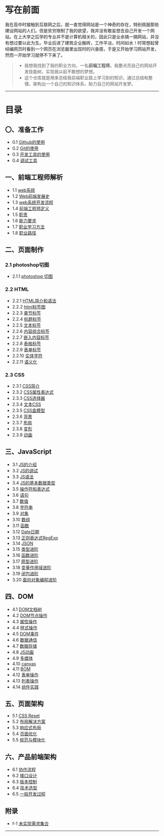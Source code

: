 ﻿# 写在前面
我在高中时接触到互联网之后，就一直觉得网站是一个神奇的存在，特别佩服那些建设网站的人们。但是贫穷限制了我的欲望，我并没有敢妄想去自己开发一个网站。在上大学之后学的专业并不是计算机相关的，因此只是业余搞一搞网站，并没有想过要以此为生。毕业后进了建筑企业搬砖，工作平淡，时间如水！时常想起曾经编网页时看到一个网页在浏览器里出现时的兴奋感，于是又开始学习网站开发，然而一开始学习就停不下来了。

>* 我想我找到了我的职业方向，一名**前端工程师**。我要点亮自己的网站开发技能树，实现我以前不敢想的梦想。
>* 这个仓库就是用来总结我前端职业路上学习到的知识，通过总结和整理，架构出一个自己的知识体系，助力自己的网站开发梦。

---
# 目录
## 〇、准备工作
* 0.1 [Github的使用][0.1]
* 0.2 [Git的使用][0.2]
* 0.3 [开发工具的使用][0.3]
* 0.4 [调试工具][0.4]

## 一、前端工程师解析
* 1.1 [web系统][1.1]
* 1.2 [Web前端发展史][1.2]
* 1.3 [web系统开发流程][1.3]
* 1.4 [前端工程师定义][1.4]
* 1.5 [职责][1.5]
* 1.6 [能力要求][1.6]
* 1.7 [职业学习方法][1.7]
* 1.8 [职业路径][1.8]

## 二、页面制作
### 2.1 photoshop切图
* 2.1.1 [photoshop 切图][2.1.1]

### 2.2 HTML
* 2.2.1 [HTML简介和语法][2.2.1]
* 2.2.2 [html标签图][2.2.2]
* 2.2.3 [章节标签][2.2.3]
* 2.2.4 [标题标签][2.2.4]
* 2.2.5 [文本标签][2.2.5]
* 2.2.6 [内容组合标签][2.2.6]
* 2.2.7 [嵌入内容标签][2.2.7]
* 2.2.8 [表格标签][2.2.8]
* 2.2.9 [表单标签][2.2.9]
* 2.2.10 [实体字符][2.2.10]
* 2.2.11 [语义化][2.2.11]

### 2.3 CSS
* 2.3.1 [CSS简介][2.3.1]
* 2.3.2 [CSS属性表达式][2.3.2]
* 2.3.3 [CSS选择器][2.3.3]
* 2.3.4 [文本CSS][2.3.4]
* 2.3.5 [CSS盒模型][2.3.5]
* 2.3.6 [背景][2.3.6]
* 2.3.7 [布局][2.3.7]
* 2.3.8 [变形][2.3.8]
* 2.3.9 [动画][2.3.9]

## 三、JavaScript
* 3.1 [JS的介绍][3.1]
* 3.2 [JS的调试][3.2]
* 3.3 [JS语法][3.3]
* 3.4 [JS的基本数据类型][3.4]
* 3.5 [操作符和表达式][3.5]
* 3.6 [语句][3.6]
* 3.7 [数值][3.7]
* 3.8 [字符串][3.8]
* 3.9 [对象][3.9]
* 3.10 [数组][3.10]
* 3.11 [函数][3.11]
* 3.12 [Date日期][3.12]
* 3.13 [正则表达式RegExp][3.13]
* 3.14 [JSON][3.14]
* 3.15 [类型进阶][3.15]
* 3.16 [函数进阶][3.16]
* 3.17 [原型进阶][3.17]
* 3.18 [变量作用域进阶][3.18]
* 3.19 [闭包进阶][3.19]
* 3.20 [面向对象编程进阶][3.20]

## 四、DOM
* 4.1 [DOM文档树][4.1]
* 4.2 [DOM节点操作][4.2]
* 4.3 [属性操作][4.3]
* 4.4 [样式操作][4.4]
* 4.5 [DOM事件][4.5]
* 4.6 [数据通信][4.6]
* 4.7 [数据存储][4.7]
* 4.8 [JS动画][4.8]
* 4.9 [多媒体][4.9]
* 4.10 [canvas][4.10]
* 4.11 [BOM][4.11]
* 4.12 [表单操作][4.12]
* 4.13 [列表操作][4.13]
* 4.14 [组件实践][4.14]

## 五、页面架构
* 5.1 [CSS Reset][5.1]
* 5.2 [布局解决方案][5.2]
* 5.3 [响应式布局][5.3]
* 5.4 [页面优化][5.4]
* 5.5 [规范与模块化][5.5]

## 六、产品前端架构
* 6.1 [协作流程][6.1]
* 6.2 [接口设计][6.2]
* 6.3 [版本控制][6.3]
* 6.4 [技术选型][6.4]
* 6.5 [一般开发过程][6.5]

## 附录
* f-1 [未实现需求集合][f-1]


***
[0.1]:https://github.com/Wanlin-Lu/Front-end-knowledge-summary/blob/master/chapters/0.Tools-Preparation.md#01-github
[0.2]:https://github.com/Wanlin-Lu/Front-end-knowledge-summary/blob/master/chapters/0.Tools-Preparation.md#02-git-操作复习
[0.3]:https://github.com/Wanlin-Lu/Front-end-knowledge-summary/blob/master/chapters/0.Tools-Preparation.md#03-开发工具的选用-1
[0.4]:https://github.com/Wanlin-Lu/Front-end-knowledge-summary/blob/master/chapters/0.Tools-Preparation.md#04-调试工具-1
[1.1]: https://github.com/Wanlin-Lu/Front-end-knowledge-summary/blob/master/chapters/1.FE-engineer-analysis.md#11-web系统
[1.2]: https://github.com/Wanlin-Lu/Front-end-knowledge-summary/blob/master/chapters/1.FE-engineer-analysis.md#12-web前端发展史
[1.3]: https://github.com/Wanlin-Lu/Front-end-knowledge-summary/blob/master/chapters/1.FE-engineer-analysis.md#13-web系统开发流程
[1.4]: https://github.com/Wanlin-Lu/Front-end-knowledge-summary/blob/master/chapters/1.FE-engineer-analysis.md#14-前端工程师定义
[1.5]: https://github.com/Wanlin-Lu/Front-end-knowledge-summary/blob/master/chapters/1.FE-engineer-analysis.md#15-职责
[1.6]: https://github.com/Wanlin-Lu/Front-end-knowledge-summary/blob/master/chapters/1.FE-engineer-analysis.md#16-能力要求
[1.7]: https://github.com/Wanlin-Lu/Front-end-knowledge-summary/blob/master/chapters/1.FE-engineer-analysis.md#17-职业学习方法
[1.8]: https://github.com/Wanlin-Lu/Front-end-knowledge-summary/blob/master/chapters/1.FE-engineer-analysis.md#18-职业路径
[2.1.1]:https://github.com/Wanlin-Lu/Front-end-knowledge-summary/blob/master/chapters/2.Page-composition.md#21-photoshop-切图
[2.2.1]:https://github.com/Wanlin-Lu/Front-end-knowledge-summary/blob/master/chapters/2.Page-composition.md#221-html的简介和语法
[2.2.2]:https://github.com/Wanlin-Lu/Front-end-knowledge-summary/blob/master/chapters/2.Page-composition.md#222-html标签总图
[2.2.3]:https://github.com/Wanlin-Lu/Front-end-knowledge-summary/blob/master/chapters/2.Page-composition.md#223-章节标签
[2.2.4]:https://github.com/Wanlin-Lu/Front-end-knowledge-summary/blob/master/chapters/2.Page-composition.md#224-标题标签
[2.2.5]:https://github.com/Wanlin-Lu/Front-end-knowledge-summary/blob/master/chapters/2.Page-composition.md#225-文本标签
[2.2.6]:https://github.com/Wanlin-Lu/Front-end-knowledge-summary/blob/master/chapters/2.Page-composition.md#226-组合内容标签
[2.2.7]:https://github.com/Wanlin-Lu/Front-end-knowledge-summary/blob/master/chapters/2.Page-composition.md#227-嵌入内容标签
[2.2.8]:https://github.com/Wanlin-Lu/Front-end-knowledge-summary/blob/master/chapters/2.Page-composition.md#228-表格标签
[2.2.9]:https://github.com/Wanlin-Lu/Front-end-knowledge-summary/blob/master/chapters/2.Page-composition.md#229-表单标签
[2.2.10]:https://github.com/Wanlin-Lu/Front-end-knowledge-summary/blob/master/chapters/2.Page-composition.md#2210-实体字符
[2.2.11]:https://github.com/Wanlin-Lu/Front-end-knowledge-summary/blob/master/chapters/2.Page-composition.md#2211-语义化
[2.3.1]:https://github.com/Wanlin-Lu/Front-end-knowledge-summary/blob/master/chapters/2.Page-composition.md#231-css简介
[2.3.2]:https://github.com/Wanlin-Lu/Front-end-knowledge-summary/blob/master/chapters/2.Page-composition.md#232-css属性表达式
[2.3.3]:https://github.com/Wanlin-Lu/Front-end-knowledge-summary/blob/master/chapters/2.Page-composition.md#233-css选择器
[2.3.4]:https://github.com/Wanlin-Lu/Front-end-knowledge-summary/blob/master/chapters/2.Page-composition.md#234-文本css
[2.3.5]:https://github.com/Wanlin-Lu/Front-end-knowledge-summary/blob/master/chapters/2.Page-composition.md#235-css盒模型
[2.3.6]:https://github.com/Wanlin-Lu/Front-end-knowledge-summary/blob/master/chapters/2.Page-composition.md#236-背景
[2.3.7]:https://github.com/Wanlin-Lu/Front-end-knowledge-summary/blob/master/chapters/2.Page-composition.md#237-布局
[2.3.8]:https://github.com/Wanlin-Lu/Front-end-knowledge-summary/blob/master/chapters/2.Page-composition.md#238-变形
[2.3.9]:https://github.com/Wanlin-Lu/Front-end-knowledge-summary/blob/master/chapters/2.Page-composition.md#239-动画
[3.1]:https://github.com/Wanlin-Lu/Front-end-knowledge-summary/blob/master/chapters/3.Javascript.md#31-js的介绍
[3.2]:https://github.com/Wanlin-Lu/Front-end-knowledge-summary/blob/master/chapters/3.Javascript.md#32-js的调试
[3.3]:https://github.com/Wanlin-Lu/Front-end-knowledge-summary/blob/master/chapters/3.Javascript.md#33-js的语法
[3.4]:https://github.com/Wanlin-Lu/Front-end-knowledge-summary/blob/master/chapters/3.Javascript.md#34-js基本的数据类型
[3.5]:https://github.com/Wanlin-Lu/Front-end-knowledge-summary/blob/master/chapters/3.Javascript.md#35-操作符和表达式
[3.6]:https://github.com/Wanlin-Lu/Front-end-knowledge-summary/blob/master/chapters/3.Javascript.md#36-语句
[3.7]:https://github.com/Wanlin-Lu/Front-end-knowledge-summary/blob/master/chapters/3.Javascript.md#37-数值
[3.8]:https://github.com/Wanlin-Lu/Front-end-knowledge-summary/blob/master/chapters/3.Javascript.md#38-字符串
[3.9]:https://github.com/Wanlin-Lu/Front-end-knowledge-summary/blob/master/chapters/3.Javascript.md#39-对象
[3.10]:https://github.com/Wanlin-Lu/Front-end-knowledge-summary/blob/master/chapters/3.Javascript.md#310-数组
[3.11]:https://github.com/Wanlin-Lu/Front-end-knowledge-summary/blob/master/chapters/3.Javascript.md#311-函数
[3.12]:https://github.com/Wanlin-Lu/Front-end-knowledge-summary/blob/master/chapters/3.Javascript.md#312-date日期
[3.13]:https://github.com/Wanlin-Lu/Front-end-knowledge-summary/blob/master/chapters/3.Javascript.md#313-正则表达式regexp
[3.14]:https://github.com/Wanlin-Lu/Front-end-knowledge-summary/blob/master/chapters/3.Javascript.md#314-json
[3.15]:https://github.com/Wanlin-Lu/Front-end-knowledge-summary/blob/master/chapters/3.Javascript.md#315-类型进阶
[3.16]:https://github.com/Wanlin-Lu/Front-end-knowledge-summary/blob/master/chapters/3.Javascript.md#316-函数进阶
[3.17]:https://github.com/Wanlin-Lu/Front-end-knowledge-summary/blob/master/chapters/3.Javascript.md#317-原型进阶
[3.18]:https://github.com/Wanlin-Lu/Front-end-knowledge-summary/blob/master/chapters/3.Javascript.md#318-变量作用域进阶
[3.19]:https://github.com/Wanlin-Lu/Front-end-knowledge-summary/blob/master/chapters/3.Javascript.md#319-闭包进阶
[3.20]:https://github.com/Wanlin-Lu/Front-end-knowledge-summary/blob/master/chapters/3.Javascript.md#320-面向对象编程
[4.1]:https://github.com/Wanlin-Lu/Front-end-knowledge-summary/blob/master/chapters/4.DOM.md#41-dom文档树
[4.2]:https://github.com/Wanlin-Lu/Front-end-knowledge-summary/blob/master/chapters/4.DOM.md#42-节点操作
[4.3]:https://github.com/Wanlin-Lu/Front-end-knowledge-summary/blob/master/chapters/4.DOM.md#43-属性操作
[4.4]:https://github.com/Wanlin-Lu/Front-end-knowledge-summary/blob/master/chapters/4.DOM.md#44-样式操作
[4.5]:https://github.com/Wanlin-Lu/Front-end-knowledge-summary/blob/master/chapters/4.DOM.md#45-dom事件
[4.6]:https://github.com/Wanlin-Lu/Front-end-knowledge-summary/blob/master/chapters/4.DOM.md#46-数据通信
[4.7]:https://github.com/Wanlin-Lu/Front-end-knowledge-summary/blob/master/chapters/4.DOM.md#47-数据存储
[4.8]:https://github.com/Wanlin-Lu/Front-end-knowledge-summary/blob/master/chapters/4.DOM.md#48-js动画
[4.9]:https://github.com/Wanlin-Lu/Front-end-knowledge-summary/blob/master/chapters/4.DOM.md#49-多媒体
[4.10]:https://github.com/Wanlin-Lu/Front-end-knowledge-summary/blob/master/chapters/4.DOM.md#410-图形编程canvas
[4.11]:https://github.com/Wanlin-Lu/Front-end-knowledge-summary/blob/master/chapters/4.DOM.md#411-bom
[4.12]:https://github.com/Wanlin-Lu/Front-end-knowledge-summary/blob/master/chapters/4.DOM.md#412-表单操作
[4.13]:https://github.com/Wanlin-Lu/Front-end-knowledge-summary/blob/master/chapters/4.DOM.md#413-列表操作
[4.14]:https://github.com/Wanlin-Lu/Front-end-knowledge-summary/blob/master/chapters/4.DOM.md#414-组件实践
[5.1]:https://github.com/Wanlin-Lu/Front-end-knowledge-summary/blob/master/chapters/5.Web-architecture.md#51-css-reset
[5.2]:https://github.com/Wanlin-Lu/Front-end-knowledge-summary/blob/master/chapters/5.Web-architecture.md#52-布局解决方案
[5.3]:https://github.com/Wanlin-Lu/Front-end-knowledge-summary/blob/master/chapters/5.Web-architecture.md#53-响应式布局
[5.4]:https://github.com/Wanlin-Lu/Front-end-knowledge-summary/blob/master/chapters/5.Web-architecture.md#54-页面优化
[5.5]:https://github.com/Wanlin-Lu/Front-end-knowledge-summary/blob/master/chapters/5.Web-architecture.md#55-规范与模块化
[6.1]:https://github.com/Wanlin-Lu/Front-end-knowledge-summary/blob/master/chapters/6.FE-architecture.md#61-协作流程
[6.2]:https://github.com/Wanlin-Lu/Front-end-knowledge-summary/blob/master/chapters/6.FE-architecture.md#62-接口设计
[6.3]:https://github.com/Wanlin-Lu/Front-end-knowledge-summary/blob/master/chapters/6.FE-architecture.md#63-版本控制
[6.4]:https://github.com/Wanlin-Lu/Front-end-knowledge-summary/blob/master/chapters/6.FE-architecture.md#64-技术选型
[6.5]:https://github.com/Wanlin-Lu/Front-end-knowledge-summary/blob/master/chapters/6.FE-architecture.md#65-一般开发流程
[f-1]:https://github.com/Wanlin-Lu/Front-end-knowledge-summary/blob/master/chapters/Unsolved-Questions.md#f-1-未实现需求集合